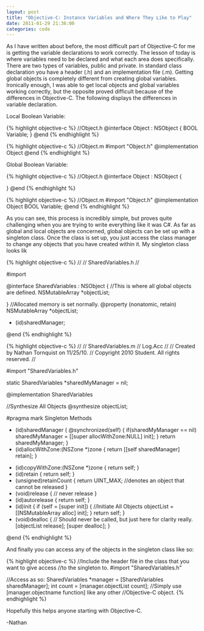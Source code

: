 ```yaml
---
layout: post
title: "Objective-C: Instance Variables and Where They Like to Play"
date: 2011-01-29 21:36:00
categories: code
---
```

As I have written about before, the most difficult part of Objective-C for me is getting the variable declarations to work correctly.  The lesson of today is where variables need to be declared and what each area does specifically. There are two types of variables, public and private.  In standard class declaration you have a header (.h) and an implementation file (.m). Getting global objects is completely different from creating global variables.  Ironically enough, I was able to get local objects and global variables working correctly, but the opposite proved difficult because of the differences in Objective-C. The following displays the differences in variable declaration.

Local Boolean Variable:

{% highlight objective-c %}
//Object.h
@interface Object : NSObject {
	BOOL Variable;
}
@end
{% endhighlight %}

{% highlight objective-c %}
//Object.m
#import "Object.h"
@implementation Object
@end
{% endhighlight %}

Global Boolean Variable:

{% highlight objective-c %}
//Object.h
@interface Object : NSObject {

}
@end
{% endhighlight %}

{% highlight objective-c %}
//Object.m
#import "Object.h"
@implementation Object
BOOL Variable;
@end
{% endhighlight %}

As you can see, this process is incredibly simple, but proves quite challenging when you are trying to write everything like it was C#. As far as global and local objects are concerned, global objects can be set up with a singleton class.  Once the class is set up, you just access the class manager to change any objects that you have created within it.  My singleton class looks lik

{% highlight objective-c %}
//
//  SharedVariables.h
//

#import

@interface SharedVariables : NSObject {
	//This is where all global objects are defined.
	NSMutableArray *objectList;

}
//Allocated memory is set normally.
@property (nonatomic, retain) NSMutableArray *objectList;

+ (id)sharedManager;

@end
{% endhighlight %}

{% highlight objective-c %}
//
//  SharedVariables.m
//  Log.Acc
//
//  Created by Nathan Tornquist on 11/25/10.
//  Copyright 2010 Student. All rights reserved.
//

#import "SharedVariables.h"

static SharedVariables *sharedMyManager = nil;

@implementation SharedVariables

//Synthesize All Objects
@synthesize objectList;

#pragma mark Singleton Methods
+ (id)sharedManager {
    @synchronized(self) {
        if(sharedMyManager == nil)
            sharedMyManager = [[super allocWithZone:NULL] init];
    }
    return sharedMyManager;
}
+ (id)allocWithZone:(NSZone *)zone {
    return [[self sharedManager] retain];
}
- (id)copyWithZone:(NSZone *)zone {
    return self;
}
- (id)retain {
    return self;
}
- (unsigned)retainCount {
    return UINT_MAX; //denotes an object that cannot be released
}
- (void)release {
    // never release
}
- (id)autorelease {
    return self;
}
- (id)init {
    if (self = [super init]) {
		//Initiate All Objects
		objectList = [[NSMutableArray alloc] init];
    }
    return self;
}
- (void)dealloc {
	// Should never be called, but just here for clarity really.
	[objectList release];
	[super dealloc];
}

@end
{% endhighlight %}

And finally you can access any of the objects in the singleton class like so:

{% highlight objective-c %}
//Include the header file in the class that you want to give access
//to the singleton to.
#import "SharedVariables.h"

//Access as so:
SharedVariables *manager = [SharedVariables sharedManager];
int count = [manager.objectList count];
//Simply use [manager.objectname function] like any other
//Objective-C object.
{% endhighlight %}

Hopefully this helps anyone starting with Objective-C.

-Nathan
